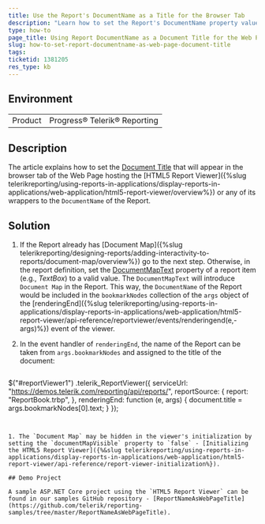 ```yaml
---
title: Use the Report's DocumentName as a Title for the Browser Tab
description: "Learn how to set the Report's DocumentName property value as a Web Page Document Title in Telerik Reporting."
type: how-to
page_title: Using Report DocumentName as a Document Title for the Web Page
slug: how-to-set-report-documentname-as-web-page-document-title
tags: 
ticketid: 1381205
res_type: kb
---
```


## Environment

<table>
	<tbody>
		<tr>
			<td>Product</td>
			<td>Progress® Telerik® Reporting</td>
		</tr>
	</tbody>
</table>

## Description

The article explains how to set the [Document Title](https://developer.mozilla.org/en-US/docs/Web/API/Document/title) that will appear in the browser tab of the Web Page hosting the [HTML5 Report Viewer]({%slug telerikreporting/using-reports-in-applications/display-reports-in-applications/web-application/html5-report-viewer/overview%}) or any of its wrappers to the `DocumentName` of the Report. 

## Solution

1. If the Report already has [Document Map]({%slug telerikreporting/designing-reports/adding-interactivity-to-reports/document-map/overview%}) go to the next step. Otherwise, in the report definition, set the [DocumentMapText](/api/telerik.reporting.reportitembase#collapsible-Telerik_Reporting_ReportItemBase_DocumentMapText) property of a report item (e.g., _TextBox_) to a valid value. The `DocumentMapText` will introduce `Document Map` in the Report. This way, the `DocumentName` of the Report would be included in the `bookmarkNodes` collection of the `args` object of the [renderingEnd]({%slug telerikreporting/using-reports-in-applications/display-reports-in-applications/web-application/html5-report-viewer/api-reference/reportviewer/events/renderingend(e,-args)%}) event of the viewer.

1. In the event handler of `renderingEnd`, the name of the Report can be taken from `args.bookmarkNodes` and assigned to the title of the document:

	````JavaScript
$("#reportViewer1")
			.telerik_ReportViewer({
				serviceUrl: "https://demos.telerik.com/reporting/api/reports/",
				reportSource: {
					report: "ReportBook.trbp",
				},
				renderingEnd: function (e, args) {
						document.title = args.bookmarkNodes[0].text;
				}
			});
````


1. The `Document Map` may be hidden in the viewer's initialization by setting the `documentMapVisible` property to `false` - [Initializing the HTML5 Report Viewer]({%&slug telerikreporting/using-reports-in-applications/display-reports-in-applications/web-application/html5-report-viewer/api-reference/report-viewer-initialization%}).

## Demo Project

A sample ASP.NET Core project using the `HTML5 Report Viewer` can be found in our samples GitHub repository - [ReportNameAsWebPageTitle](https://github.com/telerik/reporting-samples/tree/master/ReportNameAsWebPageTitle).
